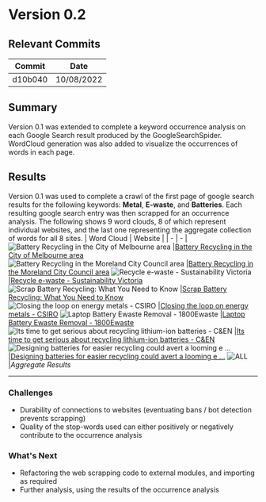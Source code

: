 # Version 0.2
## Relevant Commits
| Commit | Date |
| - | - |
| d10b040 | 10/08/2022 |
## Summary
Version 0.1 was extended to complete a keyword occurrence analysis on each Google Search result produced by the GoogleSearchSpider. WordCloud generation was also added to visualize the occurrences of words in each page.
## Results
Version 0.1 was used to complete a crawl of the first page of google search results for the following keywords: **Metal**, **E-waste**, and **Batteries**. Each resulting google search entry was then scrapped for an occurrence analysis. 
The following shows 9 word clouds, 8 of which represent individual websites, and the last one representing the aggregate collection of words for all 8 sites.
| Word Cloud | Website |
| - | - |
![Battery Recycling in the City of Melbourne area](./VERSION_0.2_Res/BatteryRecyclingCOM.png) |[Battery Recycling in the City of Melbourne area](https://recyclingnearyou.com.au/batteries/MelbourneVIC)
![Battery Recycling in the Moreland City Council area](./VERSION_0.2_Res/BatteryRecyclingMCC.png) |[Battery Recycling in the Moreland City Council area](https://recyclingnearyou.com.au/batteries/MorelandVIC)
![Recycle e-waste - Sustainability Victoria](./VERSION_0.2_Res/RecycleEwaste.png) |[Recycle e-waste - Sustainability Victoria](https://www.sustainability.vic.gov.au/recycling-and-reducing-waste/at-home/recycling-at-home/e-waste)
![Scrap Battery Recycling: What You Need to Know](./VERSION_0.2_Res/ScrapBatteryRecycling.png) |[Scrap Battery Recycling: What You Need to Know](https://www.collinsrecycling.com.au/hows-and-whys-of-scrap-battery-recycling/)
![Closing the loop on energy metals - CSIRO](./VERSION_0.2_Res/ClosingTheLoopOnEnergyMetals.png) |[Closing the loop on energy metals - CSIRO](https://www.csiro.au/en/work-with-us/industries/mining-resources/resourceful-magazine/issue-21/closing-the-loop)
![Laptop Battery Ewaste Removal - 1800Ewaste](./VERSION_0.2_Res/LaptopBatteryEwasteRemoval.png) |[Laptop Battery Ewaste Removal - 1800Ewaste](https://www.ewaste.com.au/ewaste-articles/laptop-battery-ewaste-removal/)
![Its time to get serious about recycling lithium-ion batteries - C&EN](./VERSION_0.2_Res/Lithium-IonBatteries.png) |[Its time to get serious about recycling lithium-ion batteries - C&EN](https://cen.acs.org/materials/energy-storage/time-serious-recycling-lithium/97/i28)
![Designing batteries for easier recycling could avert a looming e ...](./VERSION_0.2_Res/DesigningBatteriesForRecycling.png) |[Designing batteries for easier recycling could avert a looming e ...](https://theconversation.com/designing-batteries-for-easier-recycling-could-avert-a-looming-e-waste-crisis-146065)
![ALL](./VERSION_0.2_Res/All.png) |*Aggregate Results*
___

### Challenges
- Durability of connections to websites (eventuating bans / bot detection prevents scrapping)
- Quality of the stop-words used can either positively or negatively contribute to the occurrence analysis

### What's Next
- Refactoring the web scrapping code to external modules, and importing as required
- Further analysis, using the results of the occurrence analysis